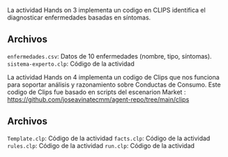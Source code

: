 La actividad Hands on 3 implementa un codigo en CLIPS identifica el diagnosticar enfermedades basadas en síntomas.

## Archivos
`enfermedades.csv`: Datos de 10 enfermedades (nombre, tipo, síntomas).
`sistema-experto.clp`: Código de la actividad


La actividad Hands on 4 implementa un codigo de Clips que nos funciona para soportar análisis y razonamiento sobre Conductas de Consumo. Este codigo de Clips fue basado en scripts del escenarion Market : https://github.com/joseavinatecmm/agent-repo/tree/main/clips

## Archivos
`Template.clp`: Código de la actividad
`facts.clp`: Código de la actividad
`rules.clp`: Código de la actividad
`run.clp`: Código de la actividad
